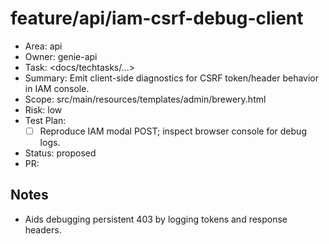 # feature/api/iam-csrf-debug-client

- Area: api
- Owner: genie-api
- Task: <docs/techtasks/...>
- Summary: Emit client-side diagnostics for CSRF token/header behavior in IAM console.
- Scope: src/main/resources/templates/admin/brewery.html
- Risk: low
- Test Plan:
  - [ ] Reproduce IAM modal POST; inspect browser console for debug logs.
- Status: proposed
- PR: <tbd>

## Notes
- Aids debugging persistent 403 by logging tokens and response headers.
